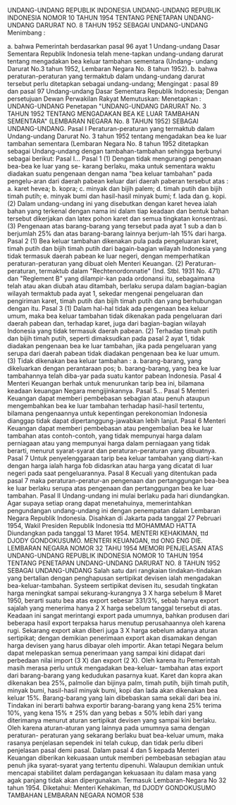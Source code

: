  UNDANG-UNDANG REPUBLIK INDONESIA UNDANG-UNDANG REPUBLIK INDONESIA NOMOR 10 TAHUN 1954 TENTANG PENETAPAN UNDANG-UNDANG DARURAT NO. 8 TAHUN 1952 SEBAGAI UNDANG-UNDANG
Menimbang :

a. bahwa Pemerintah berdasarkan pasal 96 ayat 1 Undang-undang Dasar Sementara Republik Indonesia telah mene-tapkan undang-undang darurat tentang mengadakan bea keluar tambahan sementara (Undang- undang Darurat No.3 tahun 1952, Lembaran Negara No. 8 tahun 1952).
b. bahwa peraturan-peraturan yang termaktub dalam undang-undang darurat tersebut perlu ditetapkan sebagai undang-undang;
Mengingat :
 pasal 89 dan pasal 97 Undang-undang Dasar Sementara Republik Indonesia; Dengan persetujuan Dewan Perwakilan Rakyat Memutuskan: Menetapkan : UNDANG-UNDANG Penetapan "UNDANG-UNDANG DARURAT No. 3 TAHUN 1952 TENTANG MENGADAKAN BEA KE LUAR TAMBAHAN SEMENTARA" (LEMBARAN NEGARA No. 8 TAHUN 1952) SEBAGAI UNDANG-UNDANG.
Pasal I
Peraturan-peraturan yang termaktub dalam Undang-undang Darurat No. 3 tahun 1952 tentang mengadakan bea ke luar tambahan sementara (Lembaran Negara No. 8 tahun 1952 ditetapkan sebagai Undang-undang dengan tambahan-tambahan sehingga berbunyi sebagai berikut: Pasal I…
Pasal 1
(1) Dengan tidak mengurangi pengenaan bea-bea ke luar yang se- karang berlaku, maka untuk sementara waktu diadakan suatu pengenaan dengan nama "bea keluar tambahan" pada pengelu-aran dari daerah pabean keluar dari daerah paberan tersebut atas :
a. karet hevea;
b. kopra;
c. minyak dan bijih palem;
d. timah putih dan bijih timah putih;
e. minyak bumi dan hasil-hasil minyak bumi;
f. lada dan g. kopi.
(2) Dalam undang-undang ini yang disebutkan dengan karet hevea ialah bahan yang terkenal dengan nama ini dalam tiap keadaan dan bentuk bahan tersebut dikerjakan dan latex pohon karet dan semua tingkatan konsentrasi.
(3) Pengenaan atas barang-barang yang tersebut pada ayat 1 sub a dan b berjumlah 25% dan atas barang-barang lainnya berjum-lah 15% dari harga.
Pasal 2
(1) Bea keluar tambahan dikenakan pula pada pengeluaran karet, timah putih dan bijih timah putih dari bagain-bagian wilayah Indonesia yang tidak termasuk daerah pabean ke luar negeri, dengan memperhatikan peraturan-peraturan yang dibuat oleh Menteri Keuangan.
(2) Peraturan-peraturan, termaktub dalam "Rechtenordonnatie" (Ind. Stbl. 1931 No. 471) dan "Reglement B" yang dilampir-kan pada ordonansi itu, sebagaimana telah atau akan diubah atau ditambah, berlaku serupa dalam bagian-bagian wilayah termaktub pada ayat 1, sekedar mengenai pengeluaran dan pengiriman karet, timah putih dan bijih timah putih dan yang berhubungan dengan itu.
Pasal 3
(1) Dalam hal-hal tidak ada pengenaan bea keluar umum, maka bea keluar tambahan tidak dikenakan pada pengeluaran dari daerah pabean dan, terhadap karet, juga dari bagian-bagian wilayah Indonesia yang tidak termasuk daerah pabean.
(2) Terhadap timah putih dan bijih timah putih, seperti dimaksudkan pada pasal 2 ayat 1, tidak diadakan pengenaan bea ke luar tambahan, jika pada pengeluaran yang serupa dari daerah pabean tidak diadakan pengenaan bea ke luar umum.
(3) Tidak dikenakan bea keluar tambahan :
a. barang-barang, yang dikeluarkan dengan perantaraan pos;
b. barang-barang, yang bea ke luar tambahannya telah diba-yar pada suatu kantor pabean Indonesia.
Pasal 4
Menteri Keuangan berhak untuk menurunkan tarip bea ini, bilamana keadaan keuangan Negara mengijinkannya. Pasal 5…
Pasal 5
Menteri Keuangan dapat memberi pembebasan sebagian atau penuh ataupun mengembahkan bea ke luar tambahan terhadap hasil-hasil tertentu, bilamana pengenaannya untuk kepentingan perekonomian Indonesia dianggap tidak dapat dipertanggung-jawabkan lebih lanjut.
Pasal 6
Menteri Keuangan dapat memberi pembebasan atau pengembalian bea ke luar tambahan atas contoh-contoh, yang tidak mempunyai harga dalam perniagaan atau yang mempunyai harga dalam perniagaan yang tidak berarti, menurut syarat-syarat dan peraturan-peraturan yang dibuatnya.
Pasal 7
Untuk penyelenggaraan tarip bea keluar tambahan yang diarti-kan dengan harga ialah harga fob didasrkan atau harga yang dicatat di luar negeri pada saat pengeluarannya.
Pasal 8
Kecuali yang ditentukan pada pasal 7 maka peraturan-peratur-an pengenaan dan pertanggungan bea-bea ke luar berlaku serupa atas pengenaan dan pertanggungan bea ke luar tambahan.
Pasal II
Undang-undang ini mulai berlaku pada hari diundangkan. Agar supaya setiap orang dapat menetahuinya, memerintahkan pengundangan undang-undang ini dengan penempatan dalam Lembaran Negara Republik Indonesia. Disahkan di Jakarta pada tanggal 27 Pebruari 1954, Wakil Presiden Republik Indonesia ttd MOHAMMAD HATTA Diundangkan pada tanggal 13 Maret 1954. MENTERI KEHAKIMAN, ttd DJODY GONDOKUSUMO. MENTERI KEUANGAN, ttd ONG ENG DIE. LEMBARAN NEGARA NOMOR 32 TAHU 1954 MEMORI PENJELASAN ATAS UNDANG-UNDANG REPUBLIK INDONESIA NOMOR 10 TAHUN 1954 TENTANG PENETAPAN UNDANG-UNDANG DARURAT NO. 8 TAHUN 1952 SEBAGAI UNDANG-UNDANG Salah satu dari rangkaian tindakan-tindakan yang bertalian dengan penghapusan sertipikat devisen ialah mengadakan bea-keluar-tambahan. Systeem sertipikat devisen itu, sesudah tingkatan harga meningkat sampai sekurang-kurangnya 3 X harga sebelum 8 Maret 1950, berarti suatu bea atas export sebesar 331/3%, sebab hanya export sajalah yang menerima hanya 2 X harga sebelum tanggal tersebut di atas. Keadaan ini sangat merintangi export pada umumnya, bahkan produsen dari beberapa hasil export terpaksa harus menutup perusahaannya oleh karena rugi. Sekarang export akan diberi juga 3 X harga sebelum adanya aturan sertipikat; dengan demikian penerimaan export akan disamakan dengan harga devisen yang harus dibayar oleh importir. Akan tetapi Negara belum dapat melepaskan semua penerimaan yang sampai kini didapat dari perbedaan nilai import (3 X) dan export (2 X). Oleh karena itu Pemerintah masih merasa perlu untuk mengadakan bea-keluar- tambahan atas export dari barang-barang yang kedudukan pasarnya kuat. Karet dan kopra akan dikenakan bea 25%, palmolie dan bijinya palm, timah putih, bijih timah putih, minyak bumi, hasil-hasil minyak bumi, kopi dan lada akan dikenakan bea keluar 15%. Barang-barang yang lain dibebaskan sama sekali dari bea ini. Tindakan ini berarti bahwa exportir barang-barang yang kena 25% terima 10%, yang kena 15% ± 25% dan yang bebas ± 50% lebih dari yang diterimanya menurut aturan sertipikat devisen yang sampai kini berlaku. Oleh karena aturan-aturan yang lainnya pada umumnya sama dengan peraturan- peraturan yang sekarang berlaku buat bea-keluar umum, maka rasanya penjelasan sependek ini telah cukup, dan tidak perlu diberi penjelasan pasal demi pasal. Dalam pasal 4 dan 5 kepada Menteri Keuangan diberikan kekuasaan untuk memberi pembebasan sebagian atau penuh jika syarat-syarat yang tertentu dipenuhi. Walaupun demikian untuk mencapai stabilitet dalam perdagangan kekuasaan itu dalam masa yang agak panjang tidak akan dipergunakan. Termasuk Lembaran-Negara No 32 tahun 1954. Diketahui: Menteri Kehakiman, ttd DJODY GONDOKUSUMO TAMBAHAN LEMBARAN NEGARA NOMOR 538